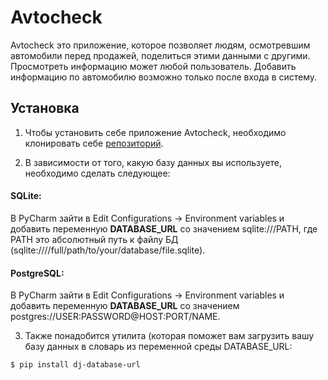 # Avtocheck

Avtocheck это приложение, которое позволяет людям, осмотревшим автомобили перед продажей, поделиться этими данными с другими. Просмотреть информацию может любой пользователь. Добавить информацию по автомобилю возможно только после входа в систему. 

## Установка

1) Чтобы установить себе приложение Avtocheck, необходимо клонировать себе [репозиторий](https://github.com/Hrechykha/Avtocheck). 

2) В зависимости от того, какую базу данных вы используете, необходимо сделать следующее:

#### SQLite: ####

В PyCharm зайти в Edit Configurations -> Environment variables и добавить переменную **DATABASE_URL** со значением sqlite:///PATH, где PATH это абсолютный путь к файлу БД (sqlite:////full/path/to/your/database/file.sqlite).

#### PostgreSQL: ####

В PyCharm зайти в Edit Configurations -> Environment variables и добавить переменную **DATABASE_URL** со значением postgres://USER:PASSWORD@HOST:PORT/NAME.

3) Также понадобится утилита (которая поможет вам загрузить вашу базу данных в словарь из переменной среды DATABASE_URL:

```bash
$ pip install dj-database-url
```
